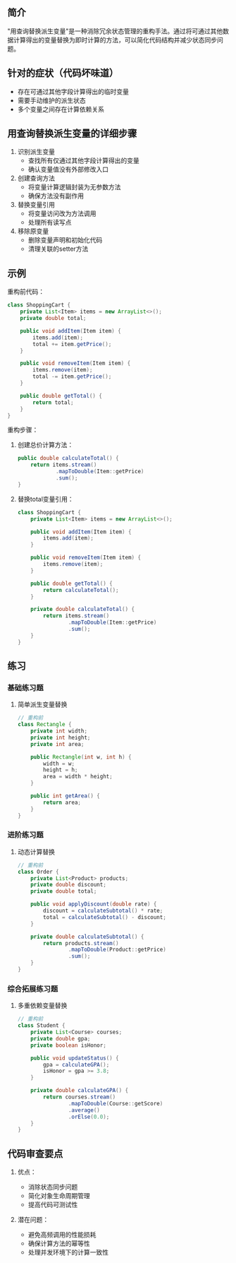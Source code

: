 ## 简介
"用查询替换派生变量"是一种消除冗余状态管理的重构手法。通过将可通过其他数据计算得出的变量替换为即时计算的方法，可以简化代码结构并减少状态同步问题。

## 针对的症状（代码坏味道）
- 存在可通过其他字段计算得出的临时变量
- 需要手动维护的派生状态
- 多个变量之间存在计算依赖关系

## 用查询替换派生变量的详细步骤
1. 识别派生变量
   - 查找所有仅通过其他字段计算得出的变量
   - 确认变量值没有外部修改入口
2. 创建查询方法
   - 将变量计算逻辑封装为无参数方法
   - 确保方法没有副作用
3. 替换变量引用
   - 将变量访问改为方法调用
   - 处理所有读写点
4. 移除原变量
   - 删除变量声明和初始化代码
   - 清理关联的setter方法

## 示例
重构前代码：

```java
class ShoppingCart {
    private List<Item> items = new ArrayList<>();
    private double total;

    public void addItem(Item item) {
        items.add(item);
        total += item.getPrice();
    }

    public void removeItem(Item item) {
        items.remove(item);
        total -= item.getPrice();
    }

    public double getTotal() {
        return total;
    }
}
```

重构步骤：
1. 创建总价计算方法：

    ```java
    public double calculateTotal() {
        return items.stream()
                .mapToDouble(Item::getPrice)
                .sum();
    }
    ```

2. 替换total变量引用：

    ```java
    class ShoppingCart {
        private List<Item> items = new ArrayList<>();
    
        public void addItem(Item item) {
            items.add(item);
        }
    
        public void removeItem(Item item) {
            items.remove(item);
        }
    
        public double getTotal() {
            return calculateTotal();
        }
    
        private double calculateTotal() {
            return items.stream()
                    .mapToDouble(Item::getPrice)
                    .sum();
        }
    }
    ```

## 练习
### 基础练习题
1. 简单派生变量替换

    ```java
    // 重构前
    class Rectangle {
        private int width;
        private int height;
        private int area;
    
        public Rectangle(int w, int h) {
            width = w;
            height = h;
            area = width * height;
        }
    
        public int getArea() {
            return area;
        }
    }
    ```

### 进阶练习题
1. 动态计算替换

    ```java
    // 重构前
    class Order {
        private List<Product> products;
        private double discount;
        private double total;
    
        public void applyDiscount(double rate) {
            discount = calculateSubtotal() * rate;
            total = calculateSubtotal() - discount;
        }
    
        private double calculateSubtotal() {
            return products.stream()
                    .mapToDouble(Product::getPrice)
                    .sum();
        }
    }
    ```

### 综合拓展练习题
1. 多重依赖变量替换

    ```java
    // 重构前
    class Student {
        private List<Course> courses;
        private double gpa;
        private boolean isHonor;
    
        public void updateStatus() {
            gpa = calculateGPA();
            isHonor = gpa >= 3.8;
        }
    
        private double calculateGPA() {
            return courses.stream()
                    .mapToDouble(Course::getScore)
                    .average()
                    .orElse(0.0);
        }
    }
    ```

## 代码审查要点
1. 优点：
   - 消除状态同步问题
   - 简化对象生命周期管理
   - 提高代码可测试性

2. 潜在问题：
   - 避免高频调用的性能损耗
   - 确保计算方法的幂等性
   - 处理并发环境下的计算一致性
